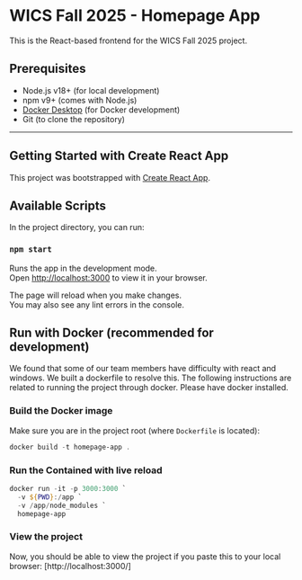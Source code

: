 # WICS Fall 2025 - Homepage App

This is the React-based frontend for the WICS Fall 2025 project.

## Prerequisites

- Node.js v18+ (for local development)  
- npm v9+ (comes with Node.js)  
- [Docker Desktop](https://www.docker.com/products/docker-desktop/) (for Docker development)  
- Git (to clone the repository)

---


## Getting Started with Create React App

This project was bootstrapped with [Create React App](https://github.com/facebook/create-react-app).

## Available Scripts

In the project directory, you can run:

### `npm start`

Runs the app in the development mode.\
Open [http://localhost:3000](http://localhost:3000) to view it in your browser.

The page will reload when you make changes.\
You may also see any lint errors in the console.


## Run with Docker (recommended for development)
We found that some of our team members have difficulty with react and windows. We built a dockerfile to resolve this.
The following instructions are related to running the project through docker. Please have docker installed.

### Build the Docker image

Make sure you are in the project root (where `Dockerfile` is located):

```powershell
docker build -t homepage-app .
```
### Run the Contained with live reload
```powershell
docker run -it -p 3000:3000 `
  -v ${PWD}:/app `
  -v /app/node_modules `
  homepage-app
```

### View the project
Now, you should be able to view the project if you paste this to your local browser: [http://localhost:3000/]
